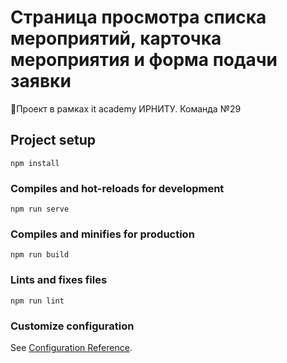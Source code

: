 # Страница просмотра списка мероприятий, карточка мероприятия и форма подачи заявки
📙Проект в рамках it academy ИРНИТУ. Команда №29
## Project setup
```
npm install
```

### Compiles and hot-reloads for development
```
npm run serve
```

### Compiles and minifies for production
```
npm run build
```

### Lints and fixes files
```
npm run lint
```

### Customize configuration
See [Configuration Reference](https://cli.vuejs.org/config/).
